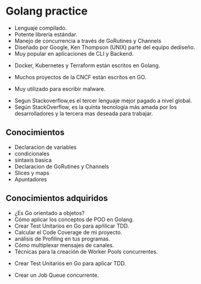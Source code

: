 # Golang practice

+ Lenguaje compilado.
+ Potente libreria estándar.
+ Manejo de concurrencia a través de GoRutines y Channels
+ Diseñado por Google, Ken Thompson (UNIX) parte del equipo dediseño.
+ Muy popular en aplicaciones de CLI y Backend.
* Docker, Kubernetes y Terraform están escritos en Golang.
+ Muchos proyectos de la CNCF están escritos en GO.
* Muy utilizado para escribir malware.
+ Segun Stackoverflow,es el tercer lenguaje mejor pagado a nivel global.
+ Según StackOverflow, es la quinta tecnologia más amada por los desarrolladores y la tercera mas deseada para trabajar.

## Conocimientos
+ Declaracíon de variables 
+ condicionales
+ sintaxis basica
+ Declaracion de GoRutines y Channels
+ Slices y maps 
+ Apuntadores


## Conocimientos adquiridos 

+ ¿Es Go orientado a objetos?
+ Cómo aplicar los conceptos de POO en Golang.
+ Crear Test Unitarios en Go para apñlicar TDD.
+ Calcular el Code Coverage de mi proyecto.
+ análisis de Profiling en tus programas.
+ Cómo multiplexar mensajes de canales. 
+ Técnicas para la creación de Worker Pools concurrentes.
* Crear Test Unitarios en Go para aplicar TDD.
+ Crear un Job Queue concurrente.
